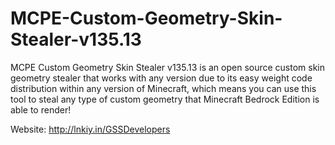 # MCPE-Custom-Geometry-Skin-Stealer-v135.13
MCPE Custom Geometry Skin Stealer v135.13 is an open source custom skin geometry stealer that works with any version due to its easy weight code distribution within any version of Minecraft, which means you can use this tool to steal any type of custom geometry that Minecraft Bedrock Edition is able to render!

Website: http://lnkiy.in/GSSDevelopers
